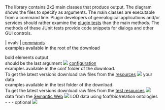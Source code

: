 The library contains 2x2 main classes that produce output. The diagram shows the files to specify as arguments. The main classes are executable from a command line.
Plugin developers of genealogical applications and/or services should rather examine the
[plugin tests](https://code.google.com/p/gedcom2sem/source/browse/trunk/src/test/java/plugin/)
than the main methods. The methods of these JUnit tests provide code snippets for dialogs and other GUI controls.

| ovals | [commands](commands.md)<br> examples available in the root of the download <br>
<tr><td> bold elements </td><td> output<br> should be the last argument</td></tr>
<tr><td> <img src='https://gedcom2sem.googlecode.com/svn/trunk/wiki-images/overview/config.jpg' /> </td><td> <a href='Configuration.md'>configuration</a><br> examples available in the conf folder of the download.<br> To get the latest versions download raw files from the <a href='https://code.google.com/p/gedcom2sem/source/browse/#svn%2Ftrunk%2Fsrc%2Ftest%2Fresources'>resources</a> </td></tr>
<tr><td> <img src='https://gedcom2sem.googlecode.com/svn/trunk/wiki-images/overview/data.jpg' /> </td><td> your data<br> examples available in the test folder of the download.<br> To get the latest versions download raw files from the <a href='https://code.google.com/p/gedcom2sem/source/browse/#svn%2Ftrunk%2Fsrc%2Ftest%2Fresources'>test resources</a> </td></tr>
<tr><td> <img src='https://gedcom2sem.googlecode.com/svn/trunk/wiki-images/overview/semweb.jpg' /> </td><td> data from the <a href='SemanticWeb.md'>Semantic Web</a> </td></tr>
<tr><td> <img src='https://gedcom2sem.googlecode.com/svn/trunk/wiki-images/overview/foafTiny.gif' /> </td><td> LOD data using foaf/bio/relation ontologies </td></tr>
<tr><td> - - - </td><td> optional </td></tr></tbody></table>

<img src='http://gedcom2sem.googlecode.com/svn/trunk/wiki-images/overview.png' />